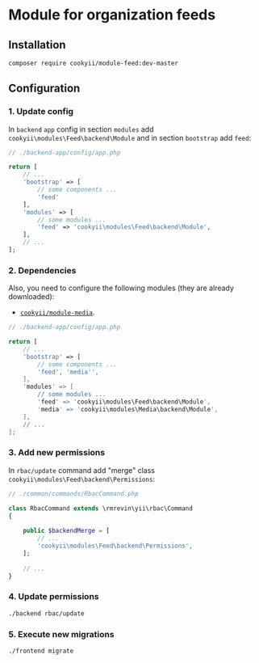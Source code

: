 Module for organization feeds
=============================

Installation
------------

```bash
composer require cookyii/module-feed:dev-master
```

Configuration
-------------

### 1. Update config
In `backend` `app` config 
in section `modules` add `cookyii\modules\Feed\backend\Module`
and in section `bootstrap` add `feed`:
```php
// ./backend-app/config/app.php

return [
    // ...
    'bootstrap' => [
        // some components ...
        'feed'
    ],
    'modules' => [
        // some modules ...
        'feed' => 'cookyii\modules\Feed\backend\Module',
    ],
    // ...
];
```

### 2. Dependencies
Also, you need to configure the following modules (they are already downloaded):

* [`cookyii/module-media`](https://github.com/cookyii/module-media).

```php
// ./backend-app/config/app.php

return [
    // ...
    'bootstrap' => [
        // some components ...
        'feed', 'media'',
    ],
    'modules' => [
        // some modules ...
        'feed' => 'cookyii\modules\Feed\backend\Module',
        'media' => 'cookyii\modules\Media\backend\Module',
    ],
    // ...
];
```

### 3. Add new permissions
In `rbac/update` command add "merge" class `cookyii\modules\Feed\backend\Permissions`:
```php
// ./common/commands/RbacCommand.php

class RbacCommand extends \rmrevin\yii\rbac\Command
{
    
    public $backendMerge = [
        // ...
        'cookyii\modules\Feed\backend\Permissions',
    ];
    
    // ...
}

```

### 4. Update permissions
```bash
./backend rbac/update
```

### 5. Execute new migrations
```bash
./frontend migrate
```
